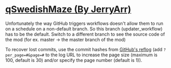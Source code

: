 # [qSwedishMaze (By JerryArr)](https://github.com/JerryArr/qSwedishMaze)

Unfortunately the way GitHub triggers workflows doesn't allow them to run on a schedule on a non-default branch. So this branch (updater_workflow) has to be the default. Switch to a different branch to see the source code of the mod (for ex. master -> the master branch of the mod)

To recover lost commits, use the commit hashes from [GitHub's reflog](https://api.github.com/repos/KtaneModules/qSwedishMaze-JerryArr/events) (add `?per_page=#&page=#` to the log URL to increase the page size (maximum is 100, default is 30) and/or specify the page number (default is 1)).
